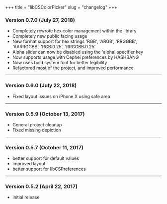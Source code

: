 +++
title = "libCSColorPicker"
slug = "changelog"
+++

### Version 0.7.0 (July 27, 2018)

- Completely rewrote hex color management within the library
- Completely new public facing usage
- New format support for hex strings 'RGB', 'ARGB', 'RRGGBB', 'AARRGGBB', 'RGB:0.25', 'RRGGBB:0.25'
- Alpha slider can now be disabled using the 'alpha' specifier key
- Now supports usage with Cephei preferences by HASHBANG 
- Now uses bold system font for better legibility 
- Refactored most of the project, and improved performance

---

### Version 0.6.0 (July 22, 2018)

- Fixed layout issues on iPhone X using safe area

---

### Version 0.5.9 (October 13, 2017)

- General project cleanup
- Fixed missing depiction

---

### Version 0.5.7 (October 11, 2017)

- better support for default values
- improved layout
- better support for libCSPreferences

---

### Version 0.5.2 (April 22, 2017)

- initial release
